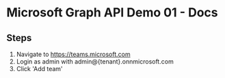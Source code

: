 # Microsoft Graph API Demo 01 - Docs

## Steps
1. Navigate to https://teams.microsoft.com
1. Login as admin with admin@{tenant}.onnmicrosoft.com
1. Click 'Add team'